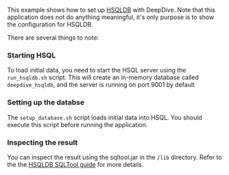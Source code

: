This example shows how to set up [HSQLDB](http://hsqldb.org/) with DeepDive. Note that this application does not do anything meaningful, it's only purpose is to show the configuration for HSQLDB.

There are several things to note:

### Starting HSQL

To load initial data, you need to start the HSQL server using the `run_hsqldb.sh` script. This will create an in-memory database called `deepdive_hsqldb`, and the server is running on port 9001 by default

### Setting up the databse

The `setup_database.sh` script loads initial data into HSQL. You should execute this script before running the application.

### Inspecting the result

You can inspect the result using the sqltool.jar in the `/lib` directory. Refer to the the [HSQLDB SQLTool guide](http://hsqldb.org/doc/2.0/util-guide/sqltool-chapt.html) for more details.